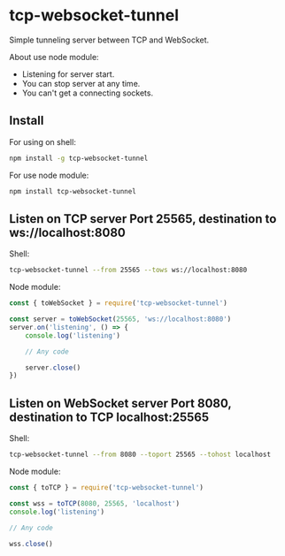# tcp-websocket-tunnel

Simple tunneling server between TCP and WebSocket.

About use node module:
- Listening for server start.
- You can stop server at any time.
- You can't get a connecting sockets.

## Install

For using on shell:

```bash
npm install -g tcp-websocket-tunnel
```

For use node module:

```bash
npm install tcp-websocket-tunnel
```

## Listen on TCP server Port 25565, destination to ws://localhost:8080

Shell:

```bash
tcp-websocket-tunnel --from 25565 --tows ws://localhost:8080
```

Node module:

```js
const { toWebSocket } = require('tcp-websocket-tunnel')

const server = toWebSocket(25565, 'ws://localhost:8080')
server.on('listening', () => {
    console.log('listening')

    // Any code

    server.close()
})
```

## Listen on WebSocket server Port 8080, destination to TCP localhost:25565

Shell:

```bash
tcp-websocket-tunnel --from 8080 --toport 25565 --tohost localhost
```

Node module:

```js
const { toTCP } = require('tcp-websocket-tunnel')

const wss = toTCP(8080, 25565, 'localhost')
console.log('listening')

// Any code

wss.close()
```
